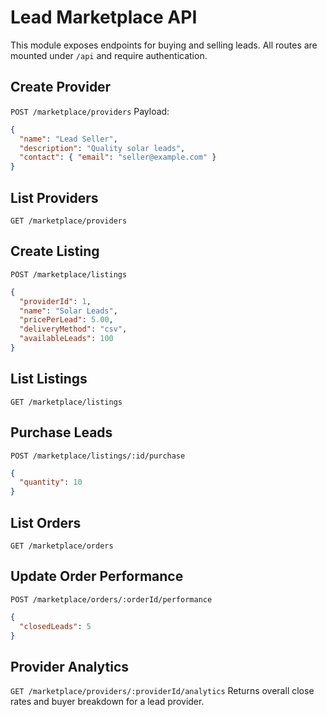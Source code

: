 # Lead Marketplace API

This module exposes endpoints for buying and selling leads. All routes are mounted under `/api` and require authentication.

## Create Provider
`POST /marketplace/providers`
Payload:
```json
{
  "name": "Lead Seller",
  "description": "Quality solar leads",
  "contact": { "email": "seller@example.com" }
}
```

## List Providers
`GET /marketplace/providers`

## Create Listing
`POST /marketplace/listings`
```json
{
  "providerId": 1,
  "name": "Solar Leads",
  "pricePerLead": 5.00,
  "deliveryMethod": "csv",
  "availableLeads": 100
}
```

## List Listings
`GET /marketplace/listings`

## Purchase Leads
`POST /marketplace/listings/:id/purchase`
```json
{
  "quantity": 10
}
```

## List Orders
`GET /marketplace/orders`

## Update Order Performance
`POST /marketplace/orders/:orderId/performance`
```json
{
  "closedLeads": 5
}
```

## Provider Analytics
`GET /marketplace/providers/:providerId/analytics`
Returns overall close rates and buyer breakdown for a lead provider.
